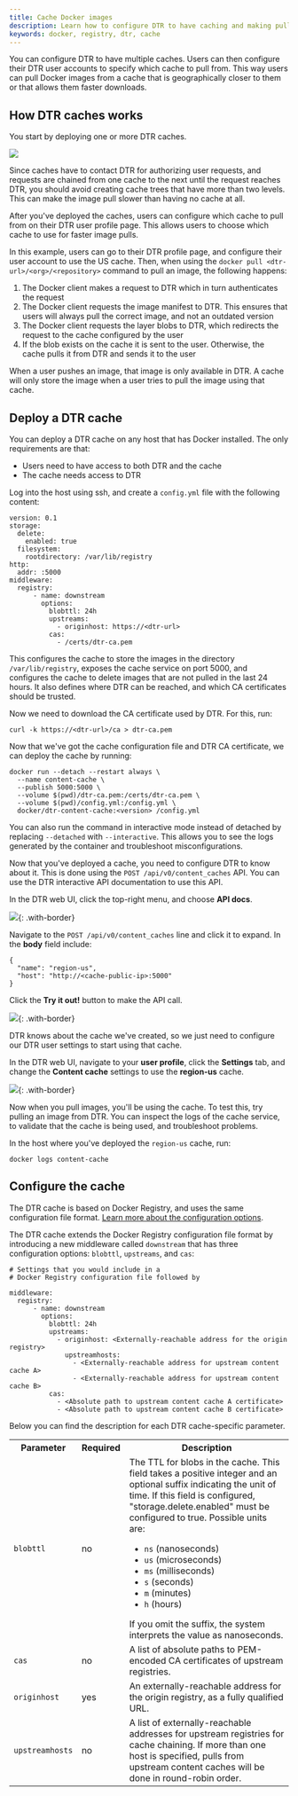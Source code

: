 ```yaml
---
title: Cache Docker images
description: Learn how to configure DTR to have caching and making pulls faster.
keywords: docker, registry, dtr, cache
---
```


You can configure DTR to have multiple caches. Users can then configure their
DTR user accounts to specify which cache to pull from. This way users can
pull Docker images from a cache that is geographically closer to them or
that allows them faster downloads.

## How DTR caches works

You start by deploying one or more DTR caches.

![](../../images/cache-docker-images-1.svg)

Since caches have to contact DTR for authorizing user requests, and requests
are chained from one cache to the next until the request reaches DTR, you
should avoid creating cache trees that have more than two levels. This can
make the image pull slower than having no cache at all.

After you've deployed the caches, users can configure which cache to
pull from on their DTR user profile page. This allows users to choose which
cache to use for faster image pulls.

In this example, users can go to their DTR profile page, and configure their
user account to use the US cache. Then, when using the
`docker pull <dtr-url>/<org>/<repository>` command to pull an image, the
following happens:

1. The Docker client makes a request to DTR which in turn authenticates the
request
2. The Docker client requests the image manifest to DTR. This ensures that
users will always pull the correct image, and not an outdated version
3. The Docker client requests the layer blobs to DTR, which redirects the
request to the cache configured by the user
4. If the blob exists on the cache it is sent to the user. Otherwise, the cache
pulls it from DTR and sends it to the user

When a user pushes an image, that image is only available in DTR. A cache
will only store the image when a user tries to pull the image using that cache.


## Deploy a DTR cache

You can deploy a DTR cache on any host that has Docker installed. The only
requirements are that:

* Users need to have access to both DTR and the cache
* The cache needs access to DTR

Log into the host using ssh, and create a `config.yml` file with the following
content:

```
version: 0.1
storage:
  delete:
    enabled: true
  filesystem:
    rootdirectory: /var/lib/registry
http:
  addr: :5000
middleware:
  registry:
      - name: downstream
        options:
          blobttl: 24h
          upstreams:
            - originhost: https://<dtr-url>
          cas:
            - /certs/dtr-ca.pem
```

This configures the cache to store the images in the directory
`/var/lib/registry`, exposes the cache service on port 5000, and configures the
cache to delete images that are not pulled in the last 24 hours. It also
defines where DTR can be reached, and which CA certificates should be trusted.

Now we need to download the CA certificate used by DTR. For this, run:

```
curl -k https://<dtr-url>/ca > dtr-ca.pem
```

Now that we've got the cache configuration file and DTR CA certificate, we can
deploy the cache by running:

```none
docker run --detach --restart always \
  --name content-cache \
  --publish 5000:5000 \
  --volume $(pwd)/dtr-ca.pem:/certs/dtr-ca.pem \
  --volume $(pwd)/config.yml:/config.yml \
  docker/dtr-content-cache:<version> /config.yml
```

You can also run the command in interactive mode instead of detached by
replacing `--detached` with `--interactive`. This allows you to
see the logs generated by the container and troubleshoot misconfigurations.

Now that you've deployed a cache, you need to configure DTR to know about it.
This is done using the `POST /api/v0/content_caches` API. You can use the
DTR interactive API documentation to use this API.

In the DTR web UI, click the top-right menu, and choose **API docs**.

![](../../images/cache-docker-images-2.png){: .with-border}

Navigate to the `POST /api/v0/content_caches` line and click it to expand.
In the **body** field include:

```
{
  "name": "region-us",
  "host": "http://<cache-public-ip>:5000"
}
```

Click the **Try it out!** button to make the API call.

![](../../images/cache-docker-images-3.png){: .with-border}

DTR knows about the cache we've created, so we just need to configure our DTR
user settings to start using that cache.

In the DTR web UI, navigate to your **user profile**, click the **Settings**
tab, and change the **Content cache** settings to use the **region-us** cache.

![](../../images/cache-docker-images-4.png){: .with-border}

Now when you pull images, you'll be using the cache. To test this, try pulling
an image from DTR. You can inspect the logs of the cache service, to validate
that the cache is being used, and troubleshoot problems.

In the host where you've deployed the `region-us` cache, run:

```
docker logs content-cache
```


## Configure the cache

The DTR cache is based on Docker Registry, and uses the same configuration
file format.
[Learn more about the configuration options](/registry/configuration.md).

The DTR cache extends the Docker Registry configuration file format by
introducing a new middleware called `downstream` that has three configuration
options: `blobttl`, `upstreams`, and `cas`:

```none
# Settings that you would include in a
# Docker Registry configuration file followed by

middleware:
  registry:
      - name: downstream
        options:
          blobttl: 24h
          upstreams:
            - originhost: <Externally-reachable address for the origin registry>
              upstreamhosts:
                - <Externally-reachable address for upstream content cache A>
                - <Externally-reachable address for upstream content cache B>
          cas:
            - <Absolute path to upstream content cache A certificate>
            - <Absolute path to upstream content cache B certificate>
```

Below you can find the description for each DTR cache-specific parameter.

<table>
  <tr>
    <th>Parameter</th>
    <th>Required</th>
    <th>Description</th>
  </tr>
  <tr>
    <td>
      <code>blobttl</code>
    </td>
    <td>
      no
    </td>
    <td>
The TTL for blobs in the cache. This field takes a positive integer and an optional suffix indicating the unit of time. If
this field is configured, "storage.delete.enabled" must be configured to true. Possible units are:
      <ul>
        <li><code>ns</code> (nanoseconds)</li>
        <li><code>us</code> (microseconds)</li>
        <li><code>ms</code> (milliseconds)</li>
        <li><code>s</code> (seconds)</li>
        <li><code>m</code> (minutes)</li>
        <li><code>h</code> (hours)</li>
      </ul>
    If you omit the suffix, the system interprets the value as nanoseconds.
    </td>
  </tr>
  <tr>
    <td>
      <code>cas</code>
    </td>
    <td>
      no
    </td>
    <td>
      A list of absolute paths to PEM-encoded CA certificates of upstream registries.
    </td>
  </tr>
<tr>
  <td>
    <code>originhost</code>
  </td>
  <td>
    yes
  </td>
  <td>
      An externally-reachable address for the origin registry, as a fully qualified URL.
  </td>
</tr>
<tr>
  <td>
    <code>upstreamhosts</code>
  </td>
  <td>
    no
  </td>
  <td>
    A list of externally-reachable addresses for upstream registries for cache chaining. If more than one host is specified, pulls from upstream content caches will be done in round-robin order.
  </td>
</tr>
</table>
